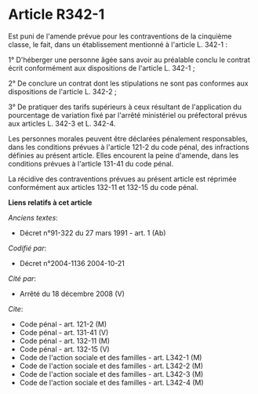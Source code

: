 # Article R342-1

Est puni de l'amende prévue pour les contraventions de la cinquième classe, le fait, dans un établissement mentionné à
l'article L. 342-1 :

1° D'héberger une personne âgée sans avoir au préalable conclu le contrat écrit conformément aux dispositions de l'article L.
342-1 ;

2° De conclure un contrat dont les stipulations ne sont pas conformes aux dispositions de l'article L. 342-2 ;

3° De pratiquer des tarifs supérieurs à ceux résultant de l'application du pourcentage de variation fixé par l'arrêté
ministériel ou préfectoral prévus aux articles L. 342-3 et L. 342-4.

Les personnes morales peuvent être déclarées pénalement responsables, dans les conditions prévues à l'article 121-2 du code
pénal, des infractions définies au présent article. Elles encourent la peine d'amende, dans les conditions prévues à
l'article 131-41 du code pénal.

La récidive des contraventions prévues au présent article est réprimée conformément aux articles 132-11 et 132-15 du code
pénal.

**Liens relatifs à cet article**

_Anciens textes_:

  - Décret n°91-322 du 27 mars 1991 - art. 1 (Ab)

_Codifié par_:

  - Décret n°2004-1136 2004-10-21

_Cité par_:

  - Arrêté du 18 décembre 2008 (V)

_Cite_:

  - Code pénal - art. 121-2 (M)
  - Code pénal - art. 131-41 (V)
  - Code pénal - art. 132-11 (M)
  - Code pénal - art. 132-15 (V)
  - Code de l'action sociale et des familles - art. L342-1 (M)
  - Code de l'action sociale et des familles - art. L342-2 (M)
  - Code de l'action sociale et des familles - art. L342-3 (M)
  - Code de l'action sociale et des familles - art. L342-4 (M)
